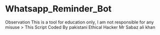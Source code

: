 # Whatsapp_Reminder_Bot
Observation This is a tool for education only, I am not responsible for any misuse > This Script Coded By pakistani Ethical Hacker Mr Sabaz ali khan

